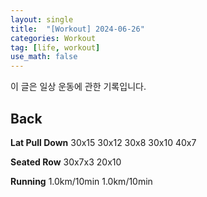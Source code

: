 ```yaml
---
layout: single
title:  "[Workout] 2024-06-26"
categories: Workout
tag: [life, workout]
use_math: false
---
```


이 글은 일상 운동에 관한 기록입니다.

## Back

**Lat Pull Down**
30x15 30x12 30x8 30x10  40x7


**Seated Row**
30x7x3  20x10

**Running**
1.0km/10min  1.0km/10min

